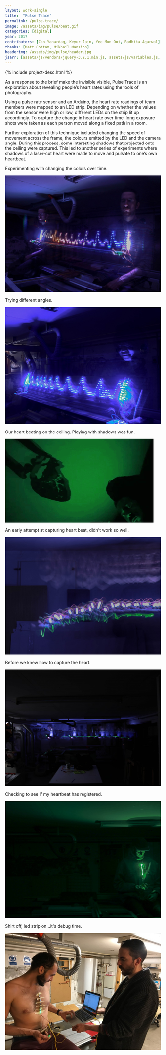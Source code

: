 ```yaml
---
layout: work-single
title:  "Pulse Trace"
permalink: /pulse-trace/
image: /assets/img/pulse/beat.gif
categories: [digital]
year: 2017
contributors: [Can Yanardag, Keyur Jain, Yee Mun Ooi, Radhika Agarwal]
thanks: [Matt Cottam, Mikhail Mansion]
headerimg: /assets/img/pulse/header.jpg
jsarr: [assets/js/vendors/jquery-3.2.1.min.js, assets/js/variables.js, assets/js/header.js]
---
```



<div class="work-single__container work-single__no-reverse">
  {% include project-desc.html %}
  <div class='work-single__text-holder work-single__header-text'>
    <p>As a response to the brief <span class='work-single__highlight'>make the invisible visible</span>, Pulse Trace is an exploration about revealing people’s heart rates using the tools of photography.</p>
    <p>Using a pulse rate sensor and an Arduino, the heart rate readings of team members were mapped to an LED strip. Depending on whether the values from the sensor were high or low, different LEDs on the strip lit up accordingly. To capture the change in heart rate over time, long exposure shots were taken as each person moved along a fixed path in a room.</p>
    <p class='no-pad'>Further exploration of this technique included changing the speed of movement across the frame, the colours emitted by the LED and the camera angle. During this process, some interesting shadows that projected onto the ceiling were captured. This led to another series of experiments where shadows of a laser-cut heart were made to move and pulsate to one’s own heartbeat.</p>
  </div>
</div>

<div class="work-single__container">
  <div class="work-single__left" >
    <p class="work-single__footnote">Experimenting with changing the colors over time.</p>
  </div>
  <div class="work-single__right" >
    <img src="/assets/img/pulse/can.jpg" alt="heart beat in blue, pink, orange." />
  </div>
</div>

<div class="work-single__container">
  <div class="work-single__left" >
    <p class="work-single__footnote">Trying different angles.</p>
  </div>
  <div class="work-single__right" >
    <img src="/assets/img/pulse/yeemun.jpg" alt="Blue heart beat shot from a sharp angle" />
  </div>
</div>

<div class="work-single__container">
  <div class="work-single__left" >
    <p class="work-single__footnote">Our heart beating on the ceiling. Playing with shadows was fun.</p>
  </div>
  <div class="work-single__right" >
    <img src="/assets/img/pulse/beat.gif" alt="Blue heart beat shot from a sharp angle" />
  </div>
</div>

<div class="work-single__container">
  <div class="work-single__left" >
    <p class="work-single__footnote">An early attempt at capturing heart beat, didn't work so well.</p>
  </div>
  <div class="work-single__right" >
    <img src="/assets/img/pulse/faces.jpg" alt="many faces and squiggled green line" />
  </div>
</div>

<div class="work-single__container">
  <div class="work-single__left" >
    <p class="work-single__footnote">Before we knew how to capture the heart.</p>
  </div>
  <div class="work-single__right" >
    <img src="/assets/img/pulse/line.jpg" alt="long exposed line and body moving across screen" />
  </div>
</div>

<div class="work-single__container">
  <div class="work-single__left" >
    <p class="work-single__footnote">Checking to see if my heartbeat has registered.</p>
  </div>
  <div class="work-single__right" >
    <img src="/assets/img/pulse/look-down.jpg" alt="Image of me with a led strip on my test." />
  </div>
</div>

<div class="work-single__container no-pad">
  <div class="work-single__left" >
    <p class="work-single__footnote">Shirt off, led strip on...it's debug time.</p>
  </div>
  <div class="work-single__right" >
    <img src="/assets/img/pulse/nude-testing.jpg" alt="Shirt off, led strip on, debug time." />
  </div>
</div>
